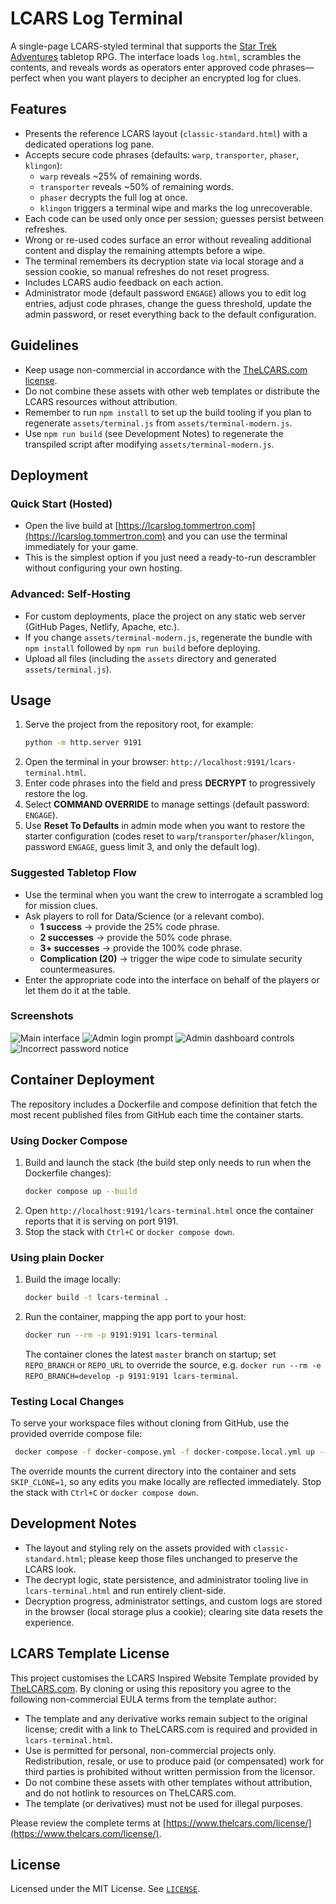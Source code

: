 # LCARS Log Terminal

A single-page LCARS-styled terminal that supports the [Star Trek Adventures](https://modiphius.net/collections/star-trek-adventures?srsltid=AfmBOooCoFuGVTGjqgMaIfW9LXmJtZOB1y8HX25g7RshQ6ByEpOPMGmo) tabletop RPG. The interface loads `log.html`, scrambles the contents, and reveals words as operators enter approved code phrases—perfect when you want players to decipher an encrypted log for clues.

## Features

- Presents the reference LCARS layout (`classic-standard.html`) with a dedicated operations log pane.
- Accepts secure code phrases (defaults: `warp`, `transporter`, `phaser`, `klingon`):
  - `warp` reveals ~25% of remaining words.
  - `transporter` reveals ~50% of remaining words.
  - `phaser` decrypts the full log at once.
  - `klingon` triggers a terminal wipe and marks the log unrecoverable.
- Each code can be used only once per session; guesses persist between refreshes.
- Wrong or re-used codes surface an error without revealing additional content and display the remaining attempts before a wipe.
- The terminal remembers its decryption state via local storage and a session cookie, so manual refreshes do not reset progress.
- Includes LCARS audio feedback on each action.
- Administrator mode (default password `ENGAGE`) allows you to edit log entries, adjust code phrases, change the guess threshold, update the admin password, or reset everything back to the default configuration.
## Guidelines

- Keep usage non-commercial in accordance with the [TheLCARS.com license](https://www.thelcars.com/license/).
- Do not combine these assets with other web templates or distribute the LCARS resources without attribution.
- Remember to run `npm install` to set up the build tooling if you plan to regenerate `assets/terminal.js` from `assets/terminal-modern.js`.
- Use `npm run build` (see Development Notes) to regenerate the transpiled script after modifying `assets/terminal-modern.js`.


## Deployment

### Quick Start (Hosted)

- Open the live build at [https://lcarslog.tommertron.com](https://lcarslog.tommertron.com) and you can use the terminal immediately for your game.
- This is the simplest option if you just need a ready-to-run descrambler without configuring your own hosting.

### Advanced: Self-Hosting

- For custom deployments, place the project on any static web server (GitHub Pages, Netlify, Apache, etc.).
- If you change `assets/terminal-modern.js`, regenerate the bundle with `npm install` followed by `npm run build` before deploying.
- Upload all files (including the `assets` directory and generated `assets/terminal.js`).

## Usage

1. Serve the project from the repository root, for example:
   ```bash
   python -m http.server 9191
   ```
2. Open the terminal in your browser: `http://localhost:9191/lcars-terminal.html`.
3. Enter code phrases into the field and press **DECRYPT** to progressively restore the log.
4. Select **COMMAND OVERRIDE** to manage settings (default password: `ENGAGE`).
5. Use **Reset To Defaults** in admin mode when you want to restore the starter configuration (codes reset to `warp`/`transporter`/`phaser`/`klingon`, password `ENGAGE`, guess limit 3, and only the default log).
### Suggested Tabletop Flow

- Use the terminal when you want the crew to interrogate a scrambled log for mission clues.
- Ask players to roll for Data/Science (or a relevant combo).
  - **1 success** → provide the 25% code phrase.
  - **2 successes** → provide the 50% code phrase.
  - **3+ successes** → provide the 100% code phrase.
  - **Complication (20)** → trigger the wipe code to simulate security countermeasures.
- Enter the appropriate code into the interface on behalf of the players or let them do it at the table.


### Screenshots

![Main interface](screenshots/main-screen.png)
![Admin login prompt](screenshots/accessing-admin.png)
![Admin dashboard controls](screenshots/admin-controls1.png)
![Incorrect password notice](screenshots/incorrect-password.png)

## Container Deployment

The repository includes a Dockerfile and compose definition that fetch the most recent published files from GitHub each time the container starts.

### Using Docker Compose

1. Build and launch the stack (the build step only needs to run when the Dockerfile changes):
   ```bash
   docker compose up --build
   ```
2. Open `http://localhost:9191/lcars-terminal.html` once the container reports that it is serving on port 9191.
3. Stop the stack with `Ctrl+C` or `docker compose down`.

### Using plain Docker

1. Build the image locally:
   ```bash
   docker build -t lcars-terminal .
   ```
2. Run the container, mapping the app port to your host:
   ```bash
   docker run --rm -p 9191:9191 lcars-terminal
   ```
   The container clones the latest `master` branch on startup; set `REPO_BRANCH` or `REPO_URL` to override the source, e.g. `docker run --rm -e REPO_BRANCH=develop -p 9191:9191 lcars-terminal`.

### Testing Local Changes

To serve your workspace files without cloning from GitHub, use the provided override compose file:

```bash
 docker compose -f docker-compose.yml -f docker-compose.local.yml up --build
```

The override mounts the current directory into the container and sets `SKIP_CLONE=1`, so any edits you make locally are reflected immediately. Stop the stack with `Ctrl+C` or `docker compose down`.


## Development Notes

- The layout and styling rely on the assets provided with `classic-standard.html`; please keep those files unchanged to preserve the LCARS look.
- The decrypt logic, state persistence, and administrator tooling live in `lcars-terminal.html` and run entirely client-side.
- Decryption progress, administrator settings, and custom logs are stored in the browser (local storage plus a cookie); clearing site data resets the experience.

## LCARS Template License

This project customises the LCARS Inspired Website Template provided by [TheLCARS.com](https://www.thelcars.com/license/). By cloning or using this repository you agree to the following non-commercial EULA terms from the template author:

- The template and any derivative works remain subject to the original license; credit with a link to TheLCARS.com is required and provided in `lcars-terminal.html`.
- Use is permitted for personal, non-commercial projects only. Redistribution, resale, or use to produce paid (or compensated) work for third parties is prohibited without written permission from the licensor.
- Do not combine these assets with other templates without attribution, and do not hotlink to resources on TheLCARS.com.
- The template (or derivatives) must not be used for illegal purposes.

Please review the complete terms at [https://www.thelcars.com/license/](https://www.thelcars.com/license/).

## License

Licensed under the MIT License. See [`LICENSE`](LICENSE).
